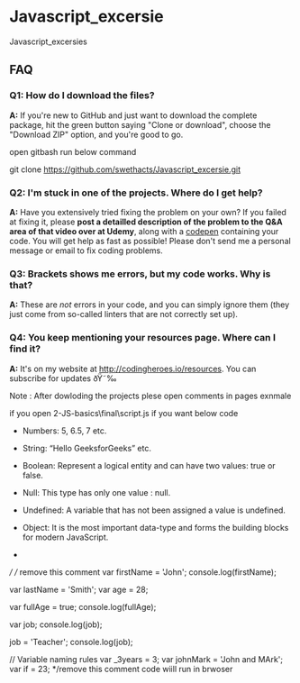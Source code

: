 # Javascript_excersie
Javascript_excersies

## FAQ

### Q1: How do I download the files?

**A:** If you're new to GitHub and just want to download the complete package, hit the green button saying "Clone or download", choose the "Download ZIP" option, and you're good to go.

open gitbash run below command

git clone https://github.com/swethacts/Javascript_excersie.git

### Q2: I'm stuck in one of the projects. Where do I get help?

**A:** Have you extensively tried fixing the problem on your own? If you failed at fixing it, please **post a detailled description of the problem to the Q&A area of that video over at Udemy**, along with a [codepen](https://codepen.io/pen/) containing your code. You will get help as fast as possible! Please don't send me a personal message or email to fix coding problems.

### Q3: Brackets shows me errors, but my code works. Why is that?

**A:** These are _not_ errors in your code, and you can simply ignore them (they just come from so-called linters that are not correctly set up).

### Q4: You keep mentioning your resources page. Where can I find it?

**A:** It's on my website at <http://codingheroes.io/resources>. You can subscribe for updates ðŸ˜‰

Note :
After dowloding the projects plese open comments in pages exnmale 

if you open 2-JS-basics\final\script.js
if you want below code 

* Numbers: 5, 6.5, 7 etc.
* String: “Hello GeeksforGeeks” etc.
* Boolean: Represent a logical entity and can have two values: true or false.
* Null: This type has only one value : null.
* Undefined: A variable that has not been assigned a value is undefined.
* Object: It is the most important data-type and forms the building blocks for modern JavaScript.
 
*
*/
/* remove this comment
var firstName = 'John';
console.log(firstName);

var lastName = 'Smith';
var age = 28;

var fullAge = true;
console.log(fullAge);

var job;
console.log(job);

job = 'Teacher';
console.log(job);

// Variable naming rules
var _3years = 3;
var johnMark = 'John and MArk';
var if = 23;
*/remove this comment
code wiill run in brwoser




